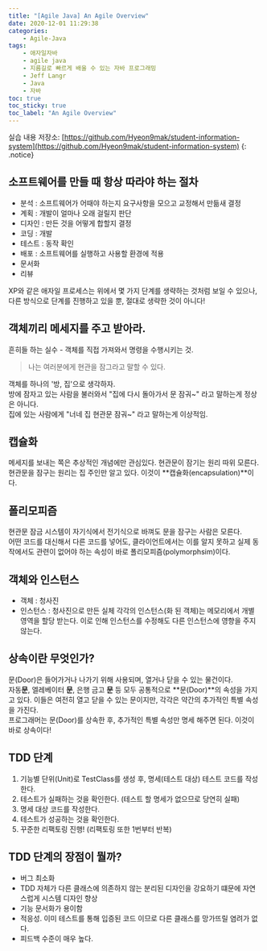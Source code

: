 ```yaml
---
title: "[Agile Java] An Agile Overview"
date: 2020-12-01 11:29:38
categories:
    - Agile-Java
tags:
    - 애자일자바
    - agile java
    - 지름길로 빠르게 배울 수 있는 자바 프로그래밍
    - Jeff Langr
    - Java
    - 자바
toc: true
toc_sticky: true
toc_label: "An Agile Overview"
---
```


실습 내용 저장소: [https://github.com/Hyeon9mak/student-information-system](https://github.com/Hyeon9mak/student-information-system)
{: .notice}

## 소프트웨어를 만들 때 항상 따라야 하는 절차
- 분석 : 소프트웨어가 어때야 하는지 요구사항을 모으고 교정해서 만듦새 결정
- 계획 : 개발이 얼마나 오래 걸릴지 판단
- 디자인 : 만든 것을 어떻게 합할지 결정
- 코딩 : 개발
- 테스트 : 동작 확인
- 배포 : 소프트웨어를 실행하고 사용할 환경에 적용
- 문서화
- 리뷰

XP와 같은 애자일 프로세스는 위에서 몇 가지 단계를 생략하는 것처럼 보일 수 있으나, 
다른 방식으로 단계를 진행하고 있을 뿐, 절대로 생략한 것이 아니다!

## 객체끼리 메세지를 주고 받아라.
흔히들 하는 실수 - 객체를 직접 가져와서 명령을 수행시키는 것.  

> 나는 여러분에게 현관을 잠그라고 말할 수 있다.

객체를 하나의 '방, 집'으로 생각하자.  
방에 잠자고 있는 사람을 불러와서 "집에 다시 돌아가서 문 잠궈~" 라고 말하는게 정상은 아니다.  
집에 있는 사람에게 "너네 집 현관문 잠궈~" 라고 말하는게 이상적임.

## 캡슐화
메세지를 보내는 쪽은 추상적인 개념에만 관심있다. 현관문이 잠기는 원리 따위 모른다.  
현관문을 잠구는 원리는 집 주인만 알고 있다. 이것이 **캡슐화(encapsulation)**이다.

## 폴리모피즘
현관문 잠금 시스템이 자기식에서 전기식으로 바껴도 문을 잠구는 사람은 모른다.  
어떤 코드를 대신해서 다른 코드를 넣어도, 클라이언트에서는 이를 알지 못하고 
실제 동작에서도 관련이 없어야 하는 속성이 바로 폴리모피즘(polymorphsim)이다.

## 객체와 인스턴스
- 객체 : 청사진
- 인스턴스 : 청사진으로 만든 실체
각각의 인스턴스(화 된 객체)는 메모리에서 개별 영역을 할당 받는다. 
이로 인해 인스턴스를 수정해도 다른 인스턴스에 영향을 주지 않는다.

## 상속이란 무엇인가?
문(Door)은 들어가거나 나가기 위해 사용되며, 열거나 닫을 수 있는 물건이다.  
자동**문**, 엘레베이터 **문**, 은행 금고 **문** 등 모두 공통적으로 **문(Door)**의 속성을 가지고 있다. 
이들은 여전히 열고 닫을 수 있는 문이지만, 각각은 약간의 추가적인 특별 속성을 가진다.  
프로그래머는 문(Door)를 상속한 후, 추가적인 특별 속성만 명세 해주면 된다.
이것이 바로 상속이다!

## TDD 단계
1. 기능별 단위(Unit)로 TestClass를 생성 후, 명세(테스트 대상) 테스트 코드를 작성한다.
2. 테스트가 실패하는 것을 확인한다. (테스트 할 명세가 없으므로 당연히 실패)
3. 명세 대상 코드를 작성한다.
4. 테스트가 성공하는 것을 확인한다.
5. 꾸준한 리팩토링 진행! (리팩토링 또한 1번부터 반복)

## TDD 단계의 장점이 뭘까?
- 버그 최소화
- TDD 자체가 다른 클래스에 의존하지 않는 분리된 디자인을 강요하기 떄문에 자연스럽게 시스템 디자인 향상
- 기능 문서화가 용이함
- 적응성. 이미 테스트를 통해 입증된 코드 이므로 다른 클래스를 망가뜨릴 염려가 없다.
- 피드백 수준이 매우 높다.